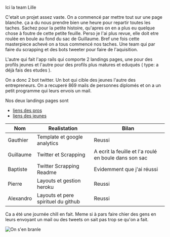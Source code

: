 Ici la team Lille


C'etait un projet assez vaste.
On a commencé par mettre tout sur une page blanche.
ça a du nous prendre bien une heure pour repartir toutes les taches.
Sachez pour la petite histoire, qu'apres on en a plus eu quelque chose à foutre de cette petite feuille. Perso je l'ai plus revue, elle doit etre roulée en boule au fond du sac de Guillaume.
Bref une fois cette masterpiece achevé on a tous commencé nos taches.
Une team qui par faire du scrapping et des bots tweeter pour faire de l'aquisition.

L'autre qui fait l'app rails qui comporte 2 landings pages, une pour des profils jeunes et l'autre pour des profils plus matures et eduqués ( type: a déjà fais des etudes ).

On a donc 2 bot twitter. Un bot qui cible des jeunes l'autre des entrepreneurs.
On a recuperé 869 mails de personnes diplomés et on a un petit programme qui leurs envois un mail.


Nos deux landings pages sont

* [liens des pros](https://thplille.herokuapp.com/pros)<br />
* [liens des jeunes](https://thplille.herokuapp.com/hackers)<br />

|Nom|Realistation|Bilan|
|---|------------|-------|
|Gauthier|Template et google analytics| Reussi |
|Guillaume|Twitter et Scrapping | A ecrit la feuille et l'a roulé en boule dans son sac|
|Baptiste|Twitter Scrapping Readme | Evidemment que j'ai réussi|
|Pierre| Layouts et gestion heroku | Reussi |
|Alexandro|Layouts et pere spirituel du github | Reussi |

Ca a été une journée chill en fait. 
Meme si à pars faire chier des gens en leurs envoyant un mail ou des tweets on sait pas trop se qu'on a fait.

![On s'en branle](https://developers.giphy.com/static/img/api.c99e353f761d.gif)
